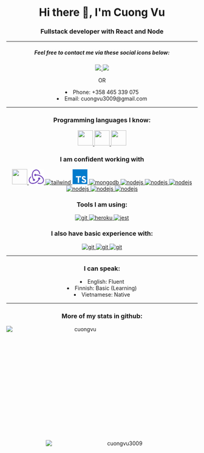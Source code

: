 
<h1 align="center">Hi there 👋, I'm Cuong Vu</h1>
<h3 align="center"> Fullstack developer with React and Node</h3>

<hr />

<h5 align="center">Feel free to contact me via these social icons below:</h5>

<p align="center"> <a href="https://cuong-vu.netlify.app/" target="blank">
 <img src="https://img.shields.io/badge/portfolio-0077B5?style=for-the-badge&logo=react&logoColor=white"/>
 </a>

 <a href="https://www.linkedin.com/in/cuong-vu-duc/" target="blank">
 <img src="https://img.shields.io/badge/LinkedIn-0077B5?style=for-the-badge&logo=linkedin&logoColor=white"/>
 </a>
 
 <p align="center">OR</p>
 <li align="center">Phone: +358 465 339 075 </li>
 <li align="center">Email: cuongvu3009@gmail.com </li>

 
 
 
</p>

<hr />

<h3 align="center">Programming languages I know:</h3>
<p align="center"> 

<a href="https://www.w3schools.com/js/" target="_blank" rel="noreferrer"> 
<img src="https://user-images.githubusercontent.com/39565575/186850680-2e7c71e6-6d67-43e5-86bf-e8ae2f16e247.png" width="40" height="40"/> 
</a> 

<a href="https://www.python.org/" target="_blank" rel="noreferrer"> 
<img src="https://www.vectorlogo.zone/logos/python/python-icon.svg" width="40" height="40"/> 
</a> 

<a href="https://www.java.com/en/" target="_blank" rel="noreferrer"> 
<img src="https://www.vectorlogo.zone/logos/java/java-icon.svg" width="40" height="40"/> 
</a> 


<h3 align="center">I am confident working with </h3>
<p align="center"> 
<a href="https://reactjs.org/" target="_blank" rel="noreferrer"> 
<img src="https://www.vectorlogo.zone/logos/reactjs/reactjs-icon.svg" width="40" height="40"/> 
</a> 

<a href="https://redux.js.org" target="_blank" rel="noreferrer"> 
<img src="https://raw.githubusercontent.com/devicons/devicon/master/icons/redux/redux-original.svg" alt="redux" width="40" height="40"/> 
</a>  

<a href="https://tailwindcss.com/" target="_blank" rel="noreferrer"> 
<img src="https://www.vectorlogo.zone/logos/tailwindcss/tailwindcss-icon.svg" alt="tailwind" width="40" height="40"/> 
</a> 

<a href="https://www.typescriptlang.org/" target="_blank" rel="noreferrer"> 
<img src="https://raw.githubusercontent.com/devicons/devicon/master/icons/typescript/typescript-original.svg" alt="typescript" width="40" height="40"/> 
</a> 

<a href="https://www.mongodb.com/" target="_blank" rel="noreferrer"> 
<img src="https://www.vectorlogo.zone/logos/mongodb/mongodb-icon.svg" alt="mongodb" width="40" height="40"/> 
</a> 

<a href="https://nodejs.org" target="_blank" rel="noreferrer"> 
<img src="https://www.vectorlogo.zone/logos/nodejs/nodejs-icon.svg" alt="nodejs" width="40" height="40"/> 
</a> 

<a href="https://expressjs.com/" target="_blank" rel="noreferrer"> 
<img src="https://img.shields.io/badge/express.js-white?logo=&logoColor=black" alt="nodejs" width="60" height="40"/> 
</a> 

<a href="https://www.postgresql.org/" target="_blank" rel="noreferrer"> 
<img src="https://www.vectorlogo.zone/logos/postgresql/postgresql-vertical.svg" alt="nodejs" width="40" height="40"/> 
</a> 

<a href="https://aws.amazon.com/" target="_blank" rel="noreferrer"> 
<img src="https://www.vectorlogo.zone/logos/amazon_awslambda/amazon_awslambda-icon.svg" alt="nodejs" width="40" height="40"/>
</a> 

<a href="https://www.docker.com/" target="_blank" rel="noreferrer"> 
<img src="https://www.vectorlogo.zone/logos/docker/docker-icon.svg" alt="nodejs" width="40" height="40"/>
</a> 
 
<a href="[https://www.docker.com/](https://graphql.org/)" target="_blank" rel="noreferrer"> 
<img src="https://www.vectorlogo.zone/logos/graphql/graphql-icon.svg" alt="nodejs" width="40" height="40"/>
</a> 
 
<h3 align="center">Tools I am using:</h3> 
<p align="center"> 
<a href="https://git-scm.com/" target="_blank" rel="noreferrer"> 
<img src="https://www.vectorlogo.zone/logos/git-scm/git-scm-icon.svg" alt="git" width="40" height="40"/> 
</a> 

<a href="https://heroku.com" target="_blank" rel="noreferrer"> 
<img src="https://www.vectorlogo.zone/logos/heroku/heroku-icon.svg" alt="heroku" width="40" height="40"/> 
</a> 


<a href="https://jestjs.io" target="_blank" rel="noreferrer"> 
<img src="https://www.vectorlogo.zone/logos/jestjsio/jestjsio-icon.svg" alt="jest" width="40" height="40"/> 
</a> 

<h3 align="center">I also have basic experience with:</h3> 
<p align="center"> 

<a href="https://www.djangoproject.com/" target="_blank" rel="noreferrer"> 
<img src="https://www.vectorlogo.zone/logos/djangoproject/djangoproject-ar21.svg" alt="git" width="60" height="40"/> 
</a> 

<a href="https://spring.io/projects/spring-boot" target="_blank" rel="noreferrer"> 
<img src="https://www.vectorlogo.zone/logos/springio/springio-ar21.svg" alt="git" width="67" height="40" /> 
</a> 

<a href="https://angular.io/" target="_blank" rel="noreferrer"> 
<img src="https://www.vectorlogo.zone/logos/angular/angular-icon.svg" alt="git" width="40" height="40"/> 
</a> 
 
 <hr />

<h3 align="center">I can speak:</h3> 
<p align="center"> 
<li align="center"> English: Fluent
<li align="center"> Finnish: Basic (Learning)
<li align="center"> Vietnamese: Native
</pc>
   
 <hr />

<h3 align="center">More of my stats in github:</h3> 

<p><img align="left" src=https://github-readme-stats.vercel.app/api/top-langs/?username=cuongvu3009&hide=shell&layout=compact&langs_count=8 alt="cuongvu" width="400" height="300" /></p>

<p>&nbsp;<img align="right" src="https://github-readme-stats.vercel.app/api?username=cuongvu3009&show_icons=true&locale=en" alt="cuongvu3009" width="400" height="300" /></p>

